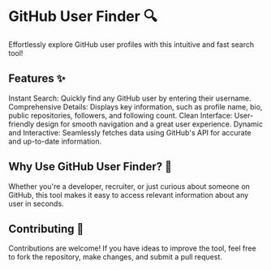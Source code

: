 # GitHub User Finder 🔍

Effortlessly explore GitHub user profiles with this intuitive and fast search tool!

## Features ✨
Instant Search: Quickly find any GitHub user by entering their username.
Comprehensive Details: Displays key information, such as profile name, bio, public repositories, followers, and following count.
Clean Interface: User-friendly design for smooth navigation and a great user experience.
Dynamic and Interactive: Seamlessly fetches data using GitHub's API for accurate and up-to-date information.

## Why Use GitHub User Finder? 🚀
Whether you're a developer, recruiter, or just curious about someone on GitHub, this tool makes it easy to access relevant information about any user in seconds.

## Contributing 🤝
Contributions are welcome! If you have ideas to improve the tool, feel free to fork the repository, make changes, and submit a pull request.
